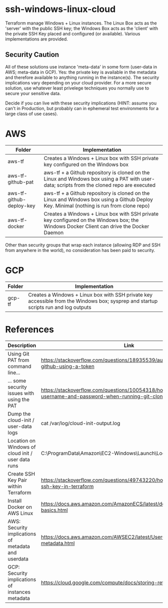 # ssh-windows-linux-cloud
Terraform manage Windows + Linux instances. The Linux Box acts as the 'server' with the public SSH key; the Windows Box acts as the 'client' with the private SSH Key placed and configured (or available). Various implementations are provided. 

## Security Caution
All of these solutions use instance 'meta-data' in some form (user-data in AWS; meta-data in GCP). Yes: the private key is available in the metadata and therefore available to anything running in the instance(s). The security implications vary depending on your cloud provider. For a more secure solution, use whatever least privelege techniques you normally use to secure your sensitive data.

Decide if you can live with these security implications (HINT: assume you can't in Production, but probably can in ephemeral test environments for a large class of use cases).

# AWS
| Folder | Implementation   |
| ------ | ---------------- |
| aws-tf | Creates a Windows + Linux box with SSH private key configured on the Windows box |
| aws-tf-github-pat | aws-tf + a Github repository is cloned on the Linux and Windows box using a PAT with user-data; scripts from the cloned repo are executed |
| aws-tf-github-deploy-key | aws-tf + a Github repository is cloned on the Linux and Windows box using a Github Deploy Key. Minimal (nothing is run from clone repo) |
| aws-tf-docker | Creates a Windows + Linux box with SSH private key configured on the Windows box; the Windows Docker Client can drive the Docker Daemon |

Other than security groups that wrap each instance (allowing RDP and SSH from anywhere in the world), no consideration has been paid to security. 

# GCP
| Folder | Implementation   |
| ------ | ---------------- |
| gcp-tf | Creates a Windows + Linux box with SSH private key accessible from the Windows box; sysprep and startup scripts run and log outputs |

# References
| Description | Link |
| ------------------------------------------- | ----------- |
| Using Git PAT from command line...          | https://stackoverflow.com/questions/18935539/authenticate-with-github-using-a-token |
| ... some security issues with using the PAT | https://stackoverflow.com/questions/10054318/how-do-i-provide-a-username-and-password-when-running-git-clone-gitremote-git |
| Dump the cloud-init / user-data logs        | cat /var/log/cloud-init-output.log |
| Location on Windows of cloud init / user data runs | C:\ProgramData\Amazon\EC2-Windows\Launch\Log | 
| Create SSH Key Pair within Terraform        | https://stackoverflow.com/questions/49743220/how-do-i-create-an-ssh-key-in-terraform |
| Install Docker on AWS Linux                 | https://docs.aws.amazon.com/AmazonECS/latest/developerguide/docker-basics.html | 
| AWS: Security implications of metadata and userdata | https://docs.aws.amazon.com/AWSEC2/latest/UserGuide/ec2-instance-metadata.html |
| GCP: Security implications of instances metadata | https://cloud.google.com/compute/docs/storing-retrieving-metadata |
